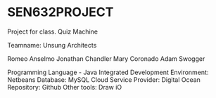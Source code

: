 # SEN632PROJECT
Project for class.  Quiz Machine

Teamname: Unsung Architects

Romeo Anselmo
Jonathan Chandler
Mary Coronado
Adam Swogger


Programming Language - Java
Integrated Development Environment: Netbeans
Database: MySQL 
Cloud Service Provider: Digital Ocean
Repository: Github
Other tools: Draw iO
